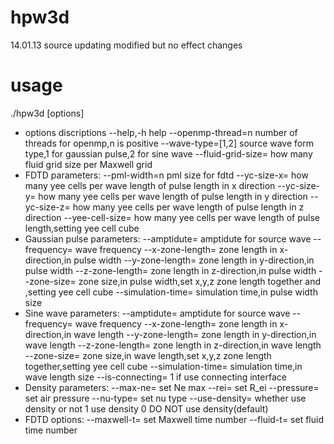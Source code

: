 hpw3d
=====
14.01.13 source updating modified but no effect changes

# usage
./hpw3d [options]
* options discriptions
	--help,-h	help
	--openmp-thread=n	number of threads for openmp,n is positive
	--wave-type=[1,2]	source wave form type,1 for gaussian pulse,2 for sine wave
	--fluid-grid-size=	how many fluid grid size per Maxwell grid 
* FDTD parameters:
	--pml-width=n	pml size for fdtd
	--yc-size-x=	how many yee cells per wave length of pulse length in x direction
	--yc-size-y=	how many yee cells per wave length of pulse length in y direction
	--yc-size-z=	how many yee cells per wave length of pulse length in z direction
	--yee-cell-size=	how many yee cells per wave length of pulse length,setting yee cell cube
* Gaussian pulse parameters:
	--amptidute=	amptidute for source wave
	--frequency=	wave frequency
	--x-zone-length=	zone length in x-direction,in pulse width
	--y-zone-length=	zone length in y-direction,in pulse width
	--z-zone-length=	zone length in z-direction,in pulse width
	--zone-size=	zone size,in pulse width,set x,y,z zone length together and ,setting yee cell cube
	--simulation-time=	simulation time,in pulse width size
* Sine wave parameters:
	--amptidute=	amptidute for source wave
	--frequency=	wave frequency
	--x-zone-length=	zone length in x-direction,in wave length
	--y-zone-length=	zone length in y-direction,in wave length
	--z-zone-length=	zone length in z-direction,in wave length
	--zone-size=	zone size,in wave length,set x,y,z zone length together,setting yee cell cube
	--simulation-time=	simulation time,in wave length size
	--is-connecting=	1 if use connecting interface 
* Density parameters:
	--max-ne=	set Ne max
	--rei=	set R_ei
	--pressure=	set air pressure
	--nu-type=	set nu type
	--use-density=	whether use density or not
		1	use density
		0	DO NOT use density(default)
* FDTD options:
	--maxwell-t=	set Maxwell time number 
	--fluid-t=	set fluid time number 

